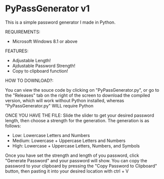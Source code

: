 # PyPassGenerator v1
This is a simple password generator I made in Python.

REQUIREMENTS:
- Microsoft Windows 8.1 or above

FEATURES:

- Adjustable Length!
- Ajdustable Password Strength!
- Copy to clipboard function!

HOW TO DOWNLOAD?:

You can view the souce code by clicking on "PyPassGenerator.py", or go to the "Releases" tab on the right of the screen to download the compiled version, which will work without Python installed, whereas "PyPassGenerator.py" WILL require Python

ONCE YOU HAVE THE FILE:
Slide the slider to get your desired password length, then choose a strength for the generation. The generation is as follows:

- Low: Lowercase Letters and Numbers
- Medium: Lowercase + Uppercase Letters and Numbers
- High: Lowercase + Uppercase Letters, Numbers, and Symbols

Once you have set the strength and length of you password, click "Generate Password" and your password will show. You can copy the password to your clipboard by pressing the "Copy Password to Clipboard" button, then pasting it into your desired location with ctrl + V



